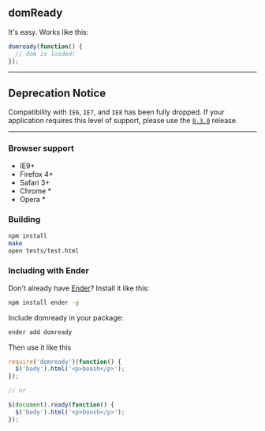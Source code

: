 ## domReady

It's easy. Works like this:

```js
domready(function() {
  // dom is loaded!
});
```

---

## Deprecation Notice

Compatibility with `IE6`, `IE7`, and `IE8` has been fully dropped. If your application requires this level of support, please use the [`0.3.0`](https://github.com/ded/domready/tree/v0.3.0) release.

---

### Browser support

- IE9+
- Firefox 4+
- Safari 3+
- Chrome \*
- Opera \*

### Building

```sh
npm install
make
open tests/test.html
```

### Including with Ender

Don't already have [Ender](http://enderjs.com)? Install it like this:

```sh
npm install ender -g
```

Include domready in your package:

```sh
ender add domready
```

Then use it like this

```js
require('domready')(function() {
  $('body').html('<p>boosh</p>');
});

// or

$(document).ready(function() {
  $('body').html('<p>boosh</p>');
});
```

